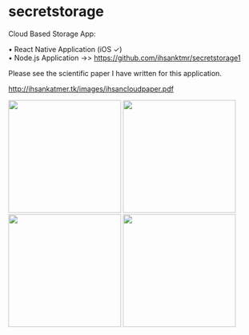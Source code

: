 # secretstorage
Cloud Based Storage App: 

• React Native Application (iOS ✓)  <br>
• Node.js Application ->> <a href="https://github.com/ihsanktmr/secretstorage1">https://github.com/ihsanktmr/secretstorage1</a>


Please see the scientific paper I have written for this application.<br>

http://ihsankatmer.tk/images/ihsancloudpaper.pdf

<p float="left">
   <img src="http://ihsankatmer.tk/images/screenshot1.png" width="225">
   <img src="http://ihsankatmer.tk/images/screenshot2.png" width="225">
   <img src="http://ihsankatmer.tk/images/screenshot3.png" width="225">
   <img src="http://ihsankatmer.tk/images/screenshot4.png" width="225">
</p>




